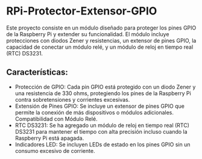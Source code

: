 # RPi-Protector-Extensor-GPIO
Este proyecto consiste en un módulo diseñado para proteger los pines GPIO de la Raspberry Pi y extender su funcionalidad. El módulo incluye protecciones con diodos Zener y resistencias, un extensor de pines GPIO, la capacidad de conectar un módulo relé, y un módulo de reloj en tiempo real (RTC) DS3231.

## Características:

- Protección de GPIO: Cada pin GPIO está protegido con un diodo Zener y una resistencia de 330 ohms, protegiendo los pines de la Raspberry Pi contra sobretensiones y corrientes excesivas.
- Extensión de Pines GPIO: Se incluye un extensor de pines GPIO que permite la conexión de más dispositivos o módulos adicionales.
Compatibilidad con Módulo Relé.
- RTC DS3231: Se ha agregado un módulo de reloj en tiempo real (RTC) DS3231 para mantener el tiempo con alta precisión incluso cuando la Raspberry Pi está apagada.
- Indicadores LED: Se incluyen LEDs de estado en los pines GPIO sin un consumo excesivo de corriente.


